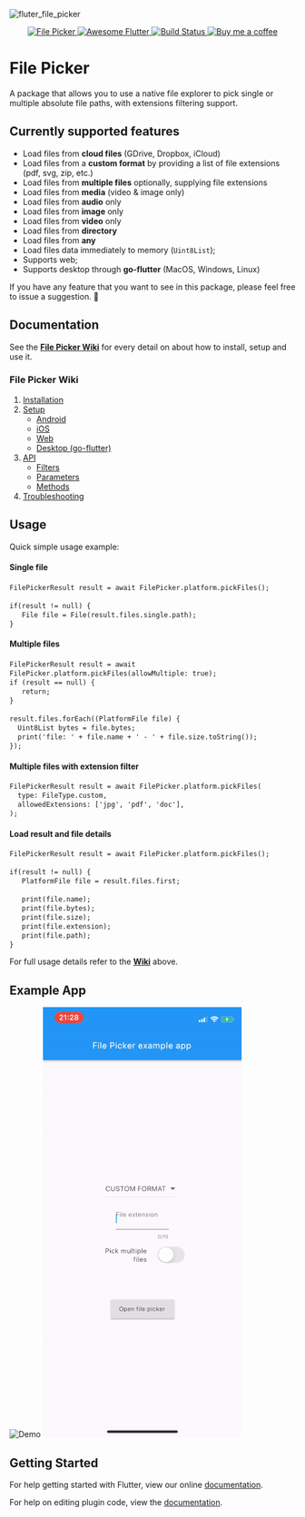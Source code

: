 ![fluter_file_picker](https://user-images.githubusercontent.com/27860743/64064695-b88dab00-cbfc-11e9-814f-30921b66035f.png)
<p align="center">
 <a href="https://pub.dartlang.org/packages/file_picker">
    <img alt="File Picker" src="https://img.shields.io/pub/v/file_picker.svg">
  </a>
 <a href="https://github.com/Solido/awesome-flutter">
    <img alt="Awesome Flutter" src="https://img.shields.io/badge/Awesome-Flutter-blue.svg?longCache=true&style=flat-square">
  </a>
 <a href="https://codemagic.io/apps/5ce89f4a9b46f5000ca89638/5ce89f4a9b46f5000ca89637/latest_build">
    <img alt="Build Status" src="https://api.codemagic.io/apps/5ee2d379c2d4737a756cbd00/5ee2d379c2d4737a756cbcff/status_badge.svg">
  </a>
 <a href="https://www.buymeacoffee.com/gQyz2MR">
    <img alt="Buy me a coffee" src="https://img.shields.io/badge/Donate-Buy%20Me%20A%20Coffee-yellow.svg">
  </a>
</p>

# File Picker
A package that allows you to use a native file explorer to pick single or multiple absolute file paths, with extensions filtering support.

## Currently supported features
* Load files from **cloud files** (GDrive, Dropbox, iCloud)
* Load files from a **custom format** by providing a list of file extensions (pdf, svg, zip, etc.)
* Load files from **multiple files** optionally, supplying file extensions
* Load files from **media** (video & image only)
* Load files from **audio** only
* Load files from **image** only
* Load files from **video** only
* Load files from **directory**
* Load files from **any** 
* Load files data immediately to memory (`Uint8List`);
* Supports web;
* Supports desktop through **go-flutter** (MacOS, Windows, Linux) 

If you have any feature that you want to see in this package, please feel free to issue a suggestion. 🎉

## Documentation
See the **[File Picker Wiki](https://github.com/miguelpruivo/flutter_file_picker/wiki)** for every detail on about how to install, setup and use it.

### File Picker Wiki

1. [Installation](https://github.com/miguelpruivo/plugins_flutter_file_picker/wiki/Installation)
2. [Setup](https://github.com/miguelpruivo/plugins_flutter_file_picker/wiki/Setup)
   * [Android](https://github.com/miguelpruivo/plugins_flutter_file_picker/wiki/Setup#android)
   * [iOS](https://github.com/miguelpruivo/plugins_flutter_file_picker/wiki/Setup#ios)
   * [Web](https://github.com/miguelpruivo/flutter_file_picker/wiki/Setup#--web)
   * [Desktop (go-flutter)](https://github.com/miguelpruivo/plugins_flutter_file_picker/wiki/Setup/_edit#desktop-go-flutter)
3. [API](https://github.com/miguelpruivo/plugins_flutter_file_picker/wiki/api)
   * [Filters](https://github.com/miguelpruivo/plugins_flutter_file_picker/wiki/API#filters)
   * [Parameters](https://github.com/miguelpruivo/flutter_file_picker/wiki/API#parameters)
   * [Methods](https://github.com/miguelpruivo/plugins_flutter_file_picker/wiki/API#methods)
5. [Troubleshooting](https://github.com/miguelpruivo/flutter_file_picker/wiki/Troubleshooting)

## Usage
Quick simple usage example:

#### Single file
```
FilePickerResult result = await FilePicker.platform.pickFiles();

if(result != null) {
   File file = File(result.files.single.path);
}
```
#### Multiple files
```
FilePickerResult result = await FilePicker.platform.pickFiles(allowMultiple: true);
if (result == null) {
   return;
}

result.files.forEach((PlatformFile file) {
  Uint8List bytes = file.bytes;
  print('file: ' + file.name + ' - ' + file.size.toString());
});

```
#### Multiple files with extension filter
```
FilePickerResult result = await FilePicker.platform.pickFiles(
  type: FileType.custom,
  allowedExtensions: ['jpg', 'pdf', 'doc'],
);
```
#### Load result and file details
```
FilePickerResult result = await FilePicker.platform.pickFiles();

if(result != null) {
   PlatformFile file = result.files.first;
   
   print(file.name);
   print(file.bytes);
   print(file.size);
   print(file.extension);
   print(file.path);
}
```

For full usage details refer to the **[Wiki](https://github.com/miguelpruivo/flutter_file_picker/wiki)** above.

## Example App
![Demo](https://github.com/miguelpruivo/flutter_file_picker/blob/master/example/example.gif?raw=true)
![DemoMultiFilters](https://github.com/miguelpruivo/flutter_file_picker/blob/master/example/example_ios.gif?raw=true)

## Getting Started

For help getting started with Flutter, view our online
[documentation](https://flutter.io/).

For help on editing plugin code, view the [documentation](https://flutter.io/platform-plugins/#edit-code).



